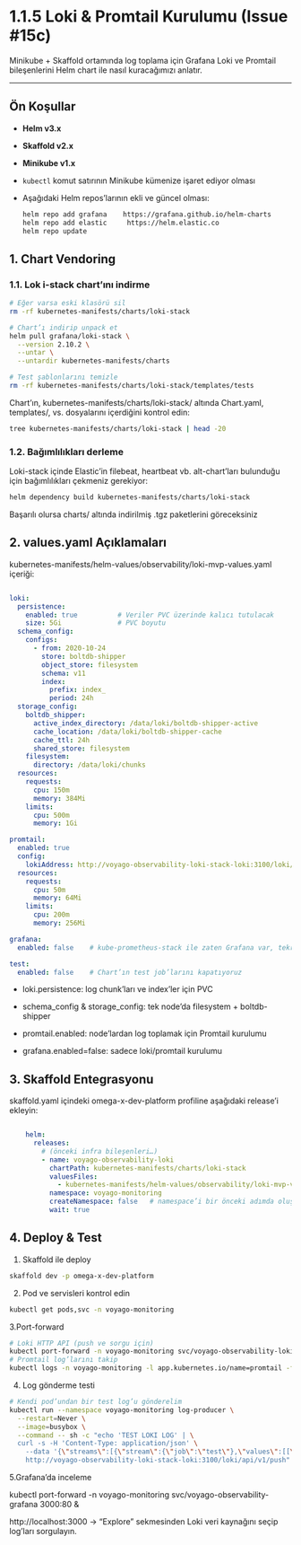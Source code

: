 #  1.1.5 Loki & Promtail Kurulumu (Issue #15c)

Minikube + Skaffold ortamında log toplama için Grafana Loki ve Promtail bileşenlerini Helm chart ile nasıl kuracağımızı anlatır.

---

## Ön Koşullar

- **Helm v3.x**  
- **Skaffold v2.x**  
- **Minikube v1.x**  
- `kubectl` komut satırının Minikube kümenize işaret ediyor olması  

- Aşağıdaki Helm repos’larının ekli ve güncel olması:  

  ```bash
  helm repo add grafana    https://grafana.github.io/helm-charts
  helm repo add elastic     https://helm.elastic.co
  helm repo update
   ```
## 1. Chart Vendoring
### 1.1. Lok i-stack chart’ını indirme

```bash
# Eğer varsa eski klasörü sil
rm -rf kubernetes-manifests/charts/loki-stack

# Chart’ı indirip unpack et
helm pull grafana/loki-stack \
  --version 2.10.2 \
  --untar \
  --untardir kubernetes-manifests/charts

# Test şablonlarını temizle
rm -rf kubernetes-manifests/charts/loki-stack/templates/tests
```

Chart’ın, kubernetes-manifests/charts/loki-stack/ altında Chart.yaml, templates/, vs. dosyalarını içerdiğini kontrol edin:

```bash
tree kubernetes-manifests/charts/loki-stack | head -20
```

### 1.2. Bağımlılıkları derleme
Loki-stack içinde Elastic’in filebeat, heartbeat vb. alt-chart’ları bulunduğu için bağımlılıkları çekmeniz gerekiyor:
```bash
helm dependency build kubernetes-manifests/charts/loki-stack
```
Başarılı olursa charts/ altında indirilmiş .tgz paketlerini göreceksiniz 

## 2. values.yaml Açıklamaları
kubernetes-manifests/helm-values/observability/loki-mvp-values.yaml içeriği:

```yaml

loki:
  persistence:
    enabled: true          # Veriler PVC üzerinde kalıcı tutulacak
    size: 5Gi              # PVC boyutu
  schema_config:
    configs:
      - from: 2020-10-24
        store: boltdb-shipper
        object_store: filesystem
        schema: v11
        index:
          prefix: index_
          period: 24h
  storage_config:
    boltdb_shipper:
      active_index_directory: /data/loki/boltdb-shipper-active
      cache_location: /data/loki/boltdb-shipper-cache
      cache_ttl: 24h
      shared_store: filesystem
    filesystem:
      directory: /data/loki/chunks
  resources:
    requests:
      cpu: 150m
      memory: 384Mi
    limits:
      cpu: 500m
      memory: 1Gi

promtail:
  enabled: true
  config:
    lokiAddress: http://voyago-observability-loki-stack-loki:3100/loki/api/v1/push
  resources:
    requests:
      cpu: 50m
      memory: 64Mi
    limits:
      cpu: 200m
      memory: 256Mi

grafana:
  enabled: false    # kube-prometheus-stack ile zaten Grafana var, tekrar kurmayalım

test:
  enabled: false    # Chart’ın test job’larını kapatıyoruz
```
* loki.persistence: log chunk’ları ve index’ler için PVC

* schema_config & storage_config: tek node’da filesystem + boltdb-shipper

* promtail.enabled: node’lardan log toplamak için Promtail kurulumu

* grafana.enabled=false: sadece loki/promtail kurulumu

## 3. Skaffold Entegrasyonu
skaffold.yaml içindeki omega-x-dev-platform profiline aşağıdaki release’i ekleyin:

```yaml

    helm:
      releases:
        # (önceki infra bileşenleri…)
        - name: voyago-observability-loki
          chartPath: kubernetes-manifests/charts/loki-stack
          valuesFiles:
            - kubernetes-manifests/helm-values/observability/loki-mvp-values.yaml
          namespace: voyago-monitoring
          createNamespace: false   # namespace’i bir önceki adımda oluşturduk
          wait: true
```

## 4. Deploy & Test
1. Skaffold ile deploy

```bash
skaffold dev -p omega-x-dev-platform
```

2. Pod ve servisleri kontrol edin

```bash
kubectl get pods,svc -n voyago-monitoring
```

3.Port-forward

```bash
# Loki HTTP API (push ve sorgu için)
kubectl port-forward -n voyago-monitoring svc/voyago-observability-loki-stack-loki 3100:3100 &
# Promtail log’larını takip
kubectl logs -n voyago-monitoring -l app.kubernetes.io/name=promtail -f
```

4. Log gönderme testi

```bash
# Kendi pod’undan bir test log’u gönderelim
kubectl run --namespace voyago-monitoring log-producer \
  --restart=Never \
  --image=busybox \
  --command -- sh -c "echo 'TEST LOKI LOG' | \
  curl -s -H 'Content-Type: application/json' \
    --data '{\"streams\":[{\"stream\":{\"job\":\"test\"},\"values\":[[\"'$(date +%s%N)'\",\"\\\"Hello Loki\\\"\"]]}]}' \
    http://voyago-observability-loki-stack-loki:3100/loki/api/v1/push"
```
5.Grafana’da inceleme

kubectl port-forward -n voyago-monitoring svc/voyago-observability-grafana 3000:80 &

http://localhost:3000 → “Explore” sekmesinden Loki veri kaynağını seçip log’ları sorgulayın.